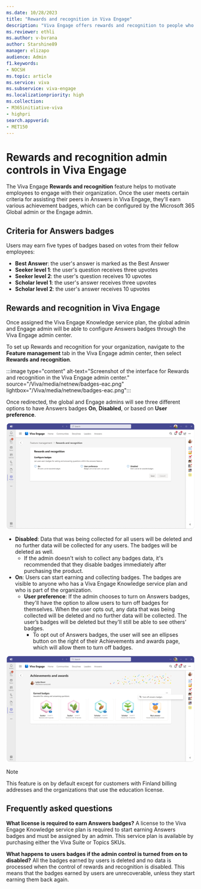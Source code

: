 ```yaml
---
ms.date: 10/28/2023
title: "Rewards and recognition in Viva Engage"
description: "Viva Engage offers rewards and recognition to people who help out their colleagues by asking and answering questions."
ms.reviewer: ethli
ms.author: v-bvrana
author: Starshine89
manager: elizapo
audience: Admin
f1.keywords:
- NOCSH
ms.topic: article
ms.service: viva
ms.subservice: viva-engage
ms.localizationpriority: high
ms.collection:  
- M365initiative-viva
- highpri
search.appverid:
- MET150
---
```


# Rewards and recognition admin controls in Viva Engage

The Viva Engage **Rewards and recognition** feature helps to motivate employees to engage with their organization. Once the user meets certain criteria for assisting their peers in Answers in Viva Engage, they'll earn various achievement badges, which can be configured by the Microsoft 365 Global admin or the Engage admin.  

## Criteria for Answers badges

Users may earn five types of badges based on votes from their fellow employees:

- **Best Answer**: the user's answer is marked as the Best Answer
- **Seeker level 1**: the user's question receives three upvotes
- **Seeker level 2**: the user's question receives 10 upvotes
- **Scholar level 1**: the user's answer receives three upvotes
- **Scholar level 2**: the user's answer receives 10 upvotes

## Rewards and recognition in Viva Engage

Once assigned the Viva Engage Knowledge service plan, the global admin and Engage admin will be able to configure Answers badges through the Viva Engage admin center.

To set up Rewards and recognition for your organization, navigate to the **Feature management** tab in the Viva Engage admin center, then select **Rewards and recognition**.

:::image type="content" alt-text="Screenshot of the interface for Rewards and recognition in the Viva Engage admin center." source="/Viva/media/netnew/badges-eac.png" lightbox="/Viva/media/netnew/badges-eac.png":::

Once redirected, the global and Engage admins will see three different options to have Answers badges **On**, **Disabled**, or based on **User preference**.

[![Image of the interface for Answers badges settings in the Viva Engage admin center.](/Viva/media/netnew/badges-settings.png)](/Viva/media/netnew/badges-settings.png#lightbox)

- **Disabled**: Data that was being collected for all users will be deleted and no further data will be collected for any users. The badges will be deleted as well.
    - If the admin doesn't wish to collect any badges data, it's recommended that they disable badges immediately after purchasing the product.
- **On**: Users can start earning and collecting badges. The badges are visible to anyone who has a Viva Engage Knowledge service plan and who is part of the organization.
    - **User preference**: If the admin chooses to turn on Answers badges, they'll have the option to allow users to turn off badges for themselves. When the user opts out, any data that was being collected will be deleted and no further data will be collected. The user’s badges will be deleted but they'll still be able to see others’ badges.
        - To opt out of Answers badges, the user will see an ellipses button on the right of their Achievements and awards page, which will allow them to turn off badges.

[![Image of the interface for users to turn off Answers badges.](/Viva/media/netnew/badges-turn-off.png)](/Viva/media/netnew/badges-turn-off.png#lightbox)

> [!NOTE]
> This feature is on by default except for customers with Finland billing addresses and the organizations that use the education license.

## Frequently asked questions

**What license is required to earn Answers badges?**
A license to the Viva Engage Knowledge service plan is required to start earning Answers badges and must be assigned by an admin. This service plan is available by purchasing either the Viva Suite or Topics SKUs.

**What happens to users badges if the admin control is turned from on to disabled?**
All the badges earned by users is deleted and no data is processed when the control of rewards and recognition is disabled. This means that the badges earned by users are unrecoverable, unless they start earning them back again.

